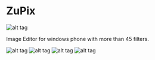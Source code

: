 # ZuPix
![alt tag](http://i.imgur.com/frOSIPl.png) 

Image Editor for windows phone with more than 45 filters.


![alt tag](http://i.imgur.com/GMVwLS5l.png)    ![alt tag](http://i.imgur.com/RzFd1Mxl.png)
![alt tag](http://i.imgur.com/KCLHeJFl.png)    ![alt tag](http://i.imgur.com/13WLcUA.png)
